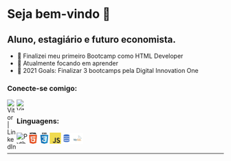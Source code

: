 # Seja bem-vindo 👋


## Aluno, estagiário e futuro economista.

- 🔭 Finalizei meu primeiro Bootcamp como HTML Developer
- 🌱 Atualmente focando em aprender
- 🥅 2021 Goals: Finalizar 3 bootcamps pela Digital Innovation One

### Conecte-se comigo:

[<img align="left" alt="Vitor | LinkedIn" width="22px" src="https://cdn.jsdelivr.net/npm/simple-icons@v3/icons/linkedin.svg" />][linkedin]
[<img align="left" alt="Vitor | DiO" width="25px" height="25px" src="https://s3.us-west-2.amazonaws.com/secure.notion-static.com/ce3f0874-1ec2-42a3-83af-53a54cb9be96/dio.png?X-Amz-Algorithm=AWS4-HMAC-SHA256&X-Amz-Credential=AKIAT73L2G45O3KS52Y5%2F20210709%2Fus-west-2%2Fs3%2Faws4_request&X-Amz-Date=20210709T193637Z&X-Amz-Expires=86400&X-Amz-Signature=f6ac8da323f7952accdeede7ea7ea41c649ddc4250f45d1884d9286de8d22d47&X-Amz-SignedHeaders=host&response-content-disposition=filename%20%3D%22dio.png%22" />][DiO]


<br />

### Linguagens:

<img align="left" alt="Python" width="25px" height="26px" src="https://escoladigital-production-storage.s3.amazonaws.com/uploads/images/original/20201103113533.png" />
<img align="left" alt="HTML5" width="26px" src="https://raw.githubusercontent.com/github/explore/80688e429a7d4ef2fca1e82350fe8e3517d3494d/topics/html/html.png" />
<img align="left" alt="CSS3" width="26px" src="https://raw.githubusercontent.com/github/explore/80688e429a7d4ef2fca1e82350fe8e3517d3494d/topics/css/css.png" />
<img align="left" alt="JavaScript" width="26px" src="https://raw.githubusercontent.com/github/explore/80688e429a7d4ef2fca1e82350fe8e3517d3494d/topics/javascript/javascript.png" />
<img align="left" alt="SQL" width="26px" src="https://raw.githubusercontent.com/github/explore/80688e429a7d4ef2fca1e82350fe8e3517d3494d/topics/sql/sql.png" />
<img align="left" alt="MySQL" width="26px" src="https://raw.githubusercontent.com/github/explore/80688e429a7d4ef2fca1e82350fe8e3517d3494d/topics/mysql/mysql.png" />

<br />
<br />

---


[linkedin]: https://www.linkedin.com/in/vitorsilvaleite/
[DiO]: https://web.digitalinnovation.one/users/vitorsilvaleite3?tab=achievements
